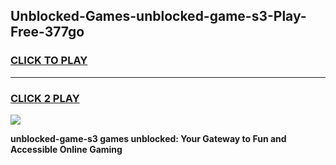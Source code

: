 
## Unblocked-Games-unblocked-game-s3-Play-Free-377go
<h3>
<a href="https://premium76.site?title=unblocked-game-s3&ref=09A">CLICK TO PLAY</a></h3>
<hr>

<h3>
<a href="https://premium76.site?title=unblocked-game-s3&ref=09A">CLICK 2 PLAY</a>
  
</h3>

<a href="https://premium76.site?title=unblocked-game-s3&ref=09A"><img src="https://clearcache.store/games.png"></a>


**unblocked-game-s3 games unblocked: Your Gateway to Fun and Accessible Online Gaming**
